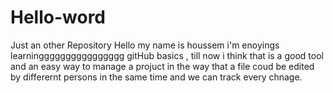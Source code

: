# Hello-word
Just an other Repository
Hello my name is houssem i'm enoyings learningggggggggggggggg gitHub basics , 
till now i think that is a good tool and an easy way to manage a projuct in the
way that a file coud be edited by differernt persons in the same time and we can track every chnage.